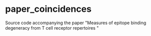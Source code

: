 # paper_coincidences
Source code accompanying the paper "Measures of epitope binding degeneracy from T cell receptor repertoires " 
